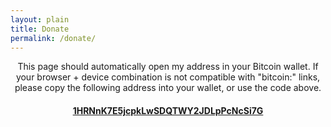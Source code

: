 ```yaml
---
layout: plain
title: Donate
permalink: /donate/
---
```


<center>
<div id="qrcode"></div


# This page should automatically open my address in your Bitcoin wallet.  If your browser + device combination is not compatible with "bitcoin:" links, please copy the following address into your wallet, or use the code above.
#### [**1HRNnK7E5jcpkLwSDQTWY2JDLpPcNcSi7G**](bitcoin:1HRNnK7E5jcpkLwSDQTWY2JDLpPcNcSi7G)

</center>


<script>
jQuery('#qrcode').qrcode("bitcoin:1HRNnK7E5jcpkLwSDQTWY2JDLpPcNcSi7G");

</script>




<script>
window.location = "bitcoin:1HRNnK7E5jcpkLwSDQTWY2JDLpPcNcSi7G";
</script>

